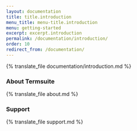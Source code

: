 ```yaml
---
layout: documentation
title: title.introduction
menu_title: menu-title.introduction
menu: getting-started
excerpt: excerpt.introduction
permalink: /documentation/introduction/
order: 10
redirect_from: /documentation/
---
```

{% translate_file documentation/introduction.md %}

### About Termsuite

{% translate_file about.md %}

### Support

{% translate_file support.md %}
